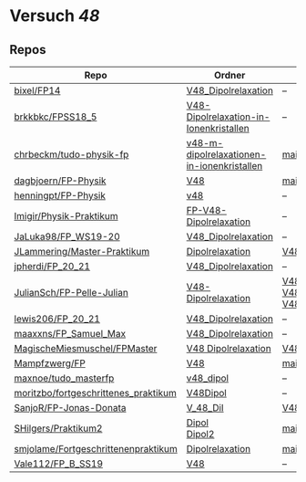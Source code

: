 # Versuch *48*

## Repos

|                                        Repo                                        |                                                                    Ordner                                                                     |                                                                                                                                                                                                                                                PDFs                                                                                                                                                                                                                                                |
|------------------------------------------------------------------------------------|-----------------------------------------------------------------------------------------------------------------------------------------------|----------------------------------------------------------------------------------------------------------------------------------------------------------------------------------------------------------------------------------------------------------------------------------------------------------------------------------------------------------------------------------------------------------------------------------------------------------------------------------------------------|
|[bixel/FP14](../repo/bixel/FP14)                                                    |[V48_Dipolrelaxation](https://github.com/bixel/FP14/tree/master/V48_Dipolrelaxation)                                                           |–                                                                                                                                                                                                                                                                                                                                                                                                                                                                                                   |
|[brkkbkc/FPSS18_5](../repo/brkkbkc/FPSS18_5)                                        |[V48-Dipolrelaxation-in-Ionenkristallen](https://github.com/brkkbkc/FPSS18_5/tree/master/V48-Dipolrelaxation-in-Ionenkristallen)               |–                                                                                                                                                                                                                                                                                                                                                                                                                                                                                                   |
|[chrbeckm/tudo-physik-fp](../repo/chrbeckm/tudo-physik-fp)                          |[v48-m-dipolrelaxationen-in-ionenkristallen](https://github.com/chrbeckm/tudo-physik-fp/tree/master/v48-m-dipolrelaxationen-in-ionenkristallen)|[main.pdf](https://docs.google.com/viewer?url=https://raw.githubusercontent.com/NicoWeio/awesome-ap-pdfs/main/chrbeckm%E2%88%95tudo-physik-fp/48/main.pdf) \*                                                                                                                                                                                                                                                                                                                                       |
|[dagbjoern/FP-Physik](../repo/dagbjoern/FP-Physik)                                  |[V48](https://github.com/dagbjoern/FP-Physik/tree/master/V48)                                                                                  |[main.pdf](https://docs.google.com/viewer?url=https://raw.githubusercontent.com/NicoWeio/awesome-ap-pdfs/main/dagbjoern%E2%88%95FP-Physik/48/main.pdf) \*                                                                                                                                                                                                                                                                                                                                           |
|[henningpt/FP-Physik](../repo/henningpt/FP-Physik)                                  |[v48](https://github.com/henningpt/FP-Physik/tree/master/v48)                                                                                  |–                                                                                                                                                                                                                                                                                                                                                                                                                                                                                                   |
|[Imigir/Physik-Praktikum](../repo/Imigir/Physik-Praktikum)                          |[FP-V48-Dipolrelaxation](https://github.com/Imigir/Physik-Praktikum/tree/master/FP-V48-Dipolrelaxation)                                        |–                                                                                                                                                                                                                                                                                                                                                                                                                                                                                                   |
|[JaLuka98/FP_WS19-20](../repo/JaLuka98/FP_WS19-20)                                  |[V48_Dipolrelaxation](https://github.com/JaLuka98/FP_WS19-20/tree/master/V48_Dipolrelaxation)                                                  |–                                                                                                                                                                                                                                                                                                                                                                                                                                                                                                   |
|[JLammering/Master-Praktikum](../repo/JLammering/Master-Praktikum)                  |[Dipolrelaxation](https://github.com/JLammering/Master-Praktikum/tree/master/Dipolrelaxation)                                                  |[V48.pdf](https://docs.google.com/viewer?url=https://raw.githubusercontent.com/JLammering/Master-Praktikum/master/Dipolrelaxation/V48.pdf)                                                                                                                                                                                                                                                                                                                                                          |
|[jpherdi/FP_20_21](../repo/jpherdi/FP_20_21)                                        |[V48_Dipolrelaxation](https://github.com/jpherdi/FP_20_21/tree/master/V48_Dipolrelaxation)                                                     |–                                                                                                                                                                                                                                                                                                                                                                                                                                                                                                   |
|[JulianSch/FP-Pelle-Julian](../repo/JulianSch/FP-Pelle-Julian)                      |[V48-Dipolrelaxation](https://github.com/JulianSch/FP-Pelle-Julian/tree/master/V48-Dipolrelaxation)                                            |[V48-1.pdf](https://docs.google.com/viewer?url=https://raw.githubusercontent.com/JulianSch/FP-Pelle-Julian/master/Altprotokolle_nYR/Dipolrelaxation/V48-1.pdf)<br/>[V48-2.pdf](https://docs.google.com/viewer?url=https://raw.githubusercontent.com/JulianSch/FP-Pelle-Julian/master/Altprotokolle_nYR/Dipolrelaxation/V48-2.pdf)<br/>[V48-3.pdf](https://docs.google.com/viewer?url=https://raw.githubusercontent.com/JulianSch/FP-Pelle-Julian/master/Altprotokolle_nYR/Dipolrelaxation/V48-3.pdf)|
|[lewis206/FP_20_21](../repo/lewis206/FP_20_21)                                      |[V48_Dipolrelaxation](https://github.com/jpherdi/FP_20_21/tree/master/V48_Dipolrelaxation)                                                     |–                                                                                                                                                                                                                                                                                                                                                                                                                                                                                                   |
|[maaxxns/FP_Samuel_Max](../repo/maaxxns/FP_Samuel_Max)                              |[V48_Dipolrelaxation](https://github.com/maaxxns/FP_Samuel_Max/tree/main/V48_Dipolrelaxation)                                                  |–                                                                                                                                                                                                                                                                                                                                                                                                                                                                                                   |
|[MagischeMiesmuschel/FPMaster](../repo/MagischeMiesmuschel/FPMaster)                |[V48 Dipolrelaxation](https://github.com/MagischeMiesmuschel/FPMaster/tree/master/V48%20Dipolrelaxation)                                       |[V48.pdf](https://docs.google.com/viewer?url=https://raw.githubusercontent.com/MagischeMiesmuschel/FPMaster/master/Protokolle/V48.pdf)                                                                                                                                                                                                                                                                                                                                                              |
|[Mampfzwerg/FP](../repo/Mampfzwerg/FP)                                              |[V48](https://github.com/Mampfzwerg/FP/tree/master/V48)                                                                                        |[main.pdf](https://docs.google.com/viewer?url=https://raw.githubusercontent.com/Mampfzwerg/FP/master/V48/main.pdf)                                                                                                                                                                                                                                                                                                                                                                                  |
|[maxnoe/tudo_masterfp](../repo/maxnoe/tudo_masterfp)                                |[v48_dipol](https://github.com/maxnoe/tudo_masterfp/tree/master/v48_dipol)                                                                     |–                                                                                                                                                                                                                                                                                                                                                                                                                                                                                                   |
|[moritzbo/fortgeschrittenes_praktikum](../repo/moritzbo/fortgeschrittenes_praktikum)|[V48Dipol](https://github.com/moritzbo/fortgeschrittenes_praktikum/tree/main/V48Dipol)                                                         |–                                                                                                                                                                                                                                                                                                                                                                                                                                                                                                   |
|[SanjoR/FP-Jonas-Donata](../repo/SanjoR/FP-Jonas-Donata)                            |[V_48_DiI](https://github.com/SanjoR/FP-Jonas-Donata/tree/master/MFP/V_48_DiI)                                                                 |[V48_Dipolrelaxation.pdf](https://docs.google.com/viewer?url=https://raw.githubusercontent.com/SanjoR/FP-Jonas-Donata/master/MFP/Fertige_Protokolle/V48_Dipolrelaxation.pdf)                                                                                                                                                                                                                                                                                                                        |
|[SHilgers/Praktikum2](../repo/SHilgers/Praktikum2)                                  |[Dipol](https://github.com/SHilgers/Praktikum2/tree/master/Dipol)<br/>[Dipol2](https://github.com/SHilgers/Praktikum2/tree/master/Dipol2)      |[main.pdf](https://docs.google.com/viewer?url=https://raw.githubusercontent.com/NicoWeio/awesome-ap-pdfs/main/SHilgers%E2%88%95Praktikum2/48/main.pdf) \*                                                                                                                                                                                                                                                                                                                                           |
|[smjolame/Fortgeschrittenenpraktikum](../repo/smjolame/Fortgeschrittenenpraktikum)  |[Dipolrelaxation](https://github.com/smjolame/Fortgeschrittenenpraktikum/tree/master/Dipolrelaxation)                                          |[main.pdf](https://docs.google.com/viewer?url=https://raw.githubusercontent.com/NicoWeio/awesome-ap-pdfs/main/smjolame%E2%88%95Fortgeschrittenenpraktikum/48/main.pdf) \*                                                                                                                                                                                                                                                                                                                           |
|[Vale112/FP_B_SS19](../repo/Vale112/FP_B_SS19)                                      |[V48](https://github.com/Vale112/FP_B_SS19/tree/master/V48)                                                                                    |–                                                                                                                                                                                                                                                                                                                                                                                                                                                                                                   |
